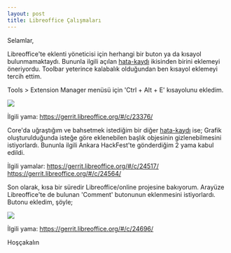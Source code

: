 ```yaml
---
layout: post
title: Libreoffice Çalışmaları
---
```

 
Selamlar,

Libreoffice'te eklenti yöneticisi için herhangi bir buton ya da kısayol bulunmamaktaydı. Bununla ilgili açılan [hata-kaydı](https://bugs.documentfoundation.org/show_bug.cgi?id=58845) ikisinden birini eklemeyi öneriyordu. Toolbar yeterince kalabalık olduğundan ben kısayol eklemeyi tercih ettim.

Tools > Extension Manager menüsü için 'Ctrl + Alt + E' kısayolunu ekledim.

<p><img src="http://imgur.com/hXfV400"></p>

İlgili yama: https://gerrit.libreoffice.org/#/c/23376/


Core'da uğraştığım ve bahsetmek istediğim bir diğer [hata-kaydı](https://bugs.documentfoundation.org/show_bug.cgi?id=92768) ise; Grafik oluşturulduğunda isteğe göre eklenebilen başlık objesinin gizlenebilmesini istiyorlardı. Bununla ilgili Ankara HackFest'te gönderdiğim 2 yama kabul edildi. 

İlgili yamalar: https://gerrit.libreoffice.org/#/c/24517/
                https://gerrit.libreoffice.org/#/c/24564/


Son olarak, kısa bir süredir Libreoffice/online projesine bakıyorum. Arayüze Libreoffice'te de bulunan 'Comment' butonunun eklenmesini istiyorlardı. Butonu ekledim, şöyle;

<p><img src="http://imgur.com/UnYB4NL"></p>

İlgili yama: https://gerrit.libreoffice.org/#/c/24696/


Hoşçakalın


